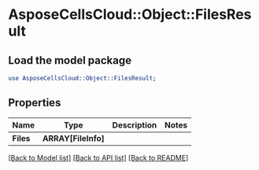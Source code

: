 # AsposeCellsCloud::Object::FilesResult 

## Load the model package
```perl
use AsposeCellsCloud::Object::FilesResult;
```

## Properties
Name | Type | Description | Notes
------------ | ------------- | ------------- | -------------
**Files** | **ARRAY[FileInfo]** |  |  

[[Back to Model list]](../README.md#documentation-for-models) [[Back to API list]](../README.md#documentation-for-api-endpoints) [[Back to README]](../README.md)

